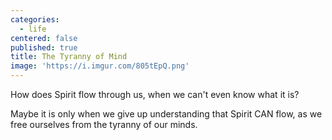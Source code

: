 ```yaml
---
categories:
  - life
centered: false
published: true
title: The Tyranny of Mind
image: 'https://i.imgur.com/805tEpQ.png'
---
```

How does Spirit flow through us,
when we can't even know
what it is?

Maybe it is only 
when we give up understanding
that Spirit CAN flow,
as we free ourselves 
from the tyranny of our minds.